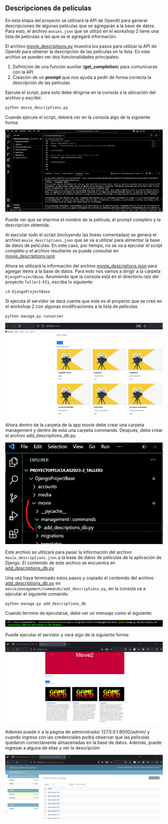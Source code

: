 ## Descripciones de películas

En esta etapa del proyecto se utilizará la API de OpenAI para generar descripciones de algunas películas que se agregarán a la base de datos.
Para esto, el archivo ``movies.json`` que se utilizó en el workshop 2 tiene una lista de películas a las que se le agregará información.

El archivo [movie_descriptions.py](movie_descriptions.py) muestra los pasos para utilizar la API de OpenAI para obtener la descripción de las películas en la lista.
En este archivo se pueden ver dos funcionalidades principales:

1. Definición de una función auxiliar (__get_completion__) para comunicarse con la API
2. Creación de un __prompt__ que nos ayuda a pedir de forma correcta la descripción de las películas

Ejecute el script, para esto debe dirigirse en la consola a la ubicación del archivo y escribir:

````bash
python movie_descriptions.py
````

Cuando ejecute el script, deberá ver en la consola algo de la siguiente forma:

![Fork 1](imgs/md1.png)


Puede ver que se imprime el nombre de la película, el prompt completo y la descripción obtenida.

Al ejecutar todo el script (incluyendo las lineas comentadas) se genera el archivo ``movie_descriptions.json``
que se va a utilizar para alimentar la base de datos de películas. En este caso, por tiempo, no se va a ejecutar el script completo y el archivo resultante se puede consultar en [movie_descriptions.json](movie_descriptions.json)


Ahora se utilizará la información del archivo [movie_descriptions.json](movie_descriptions.json) para agregar items a la base de datos. Para esto nos vamos a dirigir a la carpeta ``DjangoProjectBase``. Asumiendo que la consola está en el directorio raíz del proyecto ``Taller3-PI1``, escriba lo siguiente:

````shell
cd DjangoProjectBase
````
Si ejecuta el servidor se dará cuenta que este es el proyecto que se creó en el workshop 2 con algunas modificaciones a la lista de películas

````shell
python manage.py runserver
````
![Fork 1](imgs/md2a.png)

Ahora dentro de la carpeta de la app movie debe crear una carpeta management y dentro de esta una carpeta commands. Después, debe crear el archivo add_descriptions_db.py.

![Fork 1](imgs/md3.png)

Este archivo se utilizará para pasar la información del archivo ``movie_descriptions.json`` a la base de datos de películas de la aplicación de Django. El contenido de este archivo se encuentra en [add_descriptions_db.py](aux_files/add_descriptions_db.py)

Una vez haya terminado estos pasos y copiado el contenido del archivo [add_descriptions_db.py](aux_files/add_descriptions_db.py) en ``movie/management/commands/add_descriptions.py``, en la consola va a ejecutar el siguiente comando:

````shell
python manage.py add_descriptions_db
````
Cuando termine de ejecutarse, debe ver un mensaje como el siguiente:

![Fork 1](imgs/md4a.png)

Puede ejecutar el servidor y verá algo de la siguiente forma:

![Fork 1](imgs/md7.png)

Además puede ir a la página de administrador 127.0.0.1:8000/admin/ y cuando ingrese con las credenciales podrá observar que las películas quedaron correctamente almacenadas en la base de datos. Además, puede ingresar a alguna de ellas y ver la descripción

![Fork 1](imgs/md8.png)
